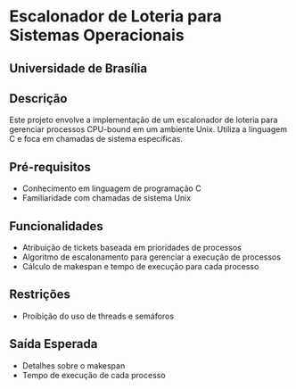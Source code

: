 # Escalonador de Loteria para Sistemas Operacionais
## Universidade de Brasília

## Descrição
Este projeto envolve a implementação de um escalonador de loteria para gerenciar processos CPU-bound em um ambiente Unix. Utiliza a linguagem C e foca em chamadas de sistema específicas.

## Pré-requisitos
- Conhecimento em linguagem de programação C
- Familiaridade com chamadas de sistema Unix

## Funcionalidades
- Atribuição de tickets baseada em prioridades de processos
- Algoritmo de escalonamento para gerenciar a execução de processos
- Cálculo de makespan e tempo de execução para cada processo

## Restrições
- Proibição do uso de threads e semáforos


## Saída Esperada
- Detalhes sobre o makespan
- Tempo de execução de cada processo
